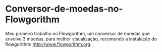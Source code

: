 # Conversor-de-moedas-no-Flowgorithm
Meu primeiro trabalho no Flowgorithm, um conversor de moedas que envolve 3 moedas.
para melhor visualização, recomendo a instalação do flowgorithm: http://www.flowgorithm.org.
